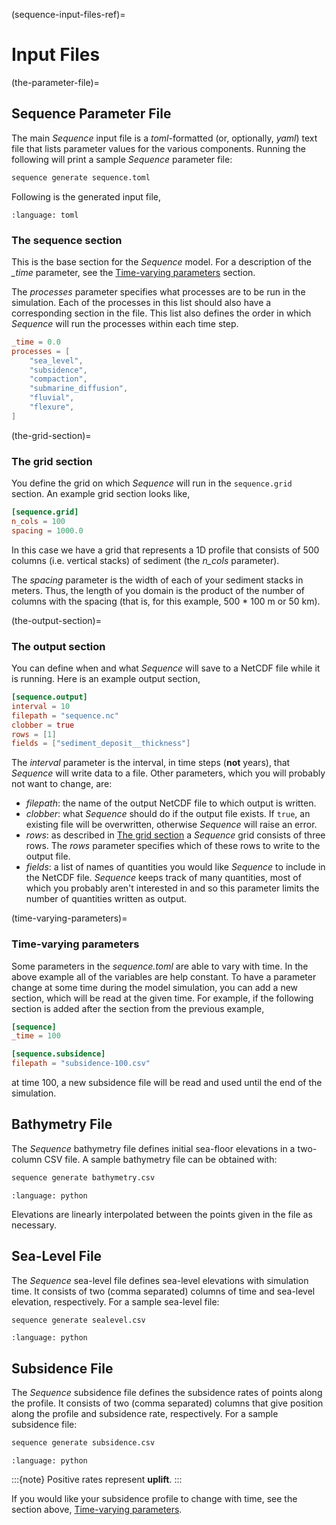 (sequence-input-files-ref)=
# Input Files

<!-- start-input-files -->


(the-parameter-file)=

## Sequence Parameter File

The main *Sequence* input file is a *toml*-formatted (or, optionally, *yaml*)
text file that lists parameter values for the various components. Running
the following will print a sample *Sequence* parameter file:

```bash
sequence generate sequence.toml
```

Following is the generated input file,

```{literalinclude} /generated/_sequence.toml
:language: toml
```

### The sequence section

This is the base section for the *Sequence* model. For a description of the
*\_time* parameter, see the [Time-varying parameters](time-varying-parameters) section.

The *processes* parameter specifies what processes are to be run in the
simulation. Each of the processes in this list should also have a corresponding
section in the file. This list also defines the order in which *Sequence* will
run the processes within each time step.

```toml
_time = 0.0
processes = [
    "sea_level",
    "subsidence",
    "compaction",
    "submarine_diffusion",
    "fluvial",
    "flexure",
]
```

(the-grid-section)=

### The grid section

You define the grid on which *Sequence* will run in the `sequence.grid` section.
An example grid section looks like,

```toml
[sequence.grid]
n_cols = 100
spacing = 1000.0
```

In this case we have a grid that represents a 1D profile that consists of
500 columns (i.e. vertical stacks) of sediment (the *n_cols* parameter).

The *spacing* parameter is the width of each of your sediment stacks in meters.
Thus, the length of you domain is the product of the number of columns with
the spacing (that is, for this example, 500 * 100 m or 50 km).

(the-output-section)=

### The output section

You can define when and what *Sequence* will save to a NetCDF file while it is running.
Here is an example output section,

```toml
[sequence.output]
interval = 10
filepath = "sequence.nc"
clobber = true
rows = [1]
fields = ["sediment_deposit__thickness"]
```

The *interval* parameter is the interval, in time steps (**not** years), that
*Sequence* will write data to a file. Other parameters, which you will
probably not want to change, are:

- *filepath*: the name of the output NetCDF file to which output is written.
- *clobber*: what *Sequence* should do if the output file exists. If `true`,
  an existing file will be overwritten, otherwise *Sequence* will raise an
  error.
- *rows*: as described in [The grid section](the-grid-section) a *Sequence* grid consists
  of three rows. The *rows* parameter specifies which of these rows to
  write to the output file.
- *fields*: a list of names of quantities you would like *Sequence* to include
  in the NetCDF file. *Sequence* keeps track of many quantities, most of which
  you probably aren't interested in and so this parameter limits the number
  of quantities written as output.

(time-varying-parameters)=

### Time-varying parameters

Some parameters in the *sequence.toml* are able to vary with time. In the above
example all of the variables are help constant. To have a parameter change
at some time during the model simulation, you can add a new section, which will
be read at the given time. For example, if the following section is added
after the section from the previous example,

```toml
[sequence]
_time = 100

[sequence.subsidence]
filepath = "subsidence-100.csv"
```

at time 100, a new subsidence file will be read and used until the end of the
simulation.

## Bathymetry File

The *Sequence* bathymetry file defines initial sea-floor elevations in
a two-column CSV file. A sample bathymetry file can be obtained with:

```bash
sequence generate bathymetry.csv
```

```{literalinclude} /generated/_bathymetry.csv
:language: python
```

Elevations are linearly interpolated between the points given in the file
as necessary.

## Sea-Level File

The *Sequence* sea-level file defines sea-level elevations with simulation
time. It consists of two (comma separated) columns of time and sea-level
elevation, respectively. For a sample sea-level file:

```bash
sequence generate sealevel.csv
```

```{literalinclude} /generated/_sealevel.csv
:language: python
```

## Subsidence File

The *Sequence* subsidence file defines the subsidence rates of points along
the profile. It consists of two (comma separated) columns that give position
along the profile and subsidence rate, respectively. For a sample subsidence
file:

```bash
sequence generate subsidence.csv
```

```{literalinclude} /generated/_subsidence.csv
:language: python
```

:::{note}
Positive rates represent **uplift**.
:::

If you would like your subsidence profile to change with time, see the
section above, [Time-varying parameters](time-varying-parameters).

<!-- end-input-files -->
